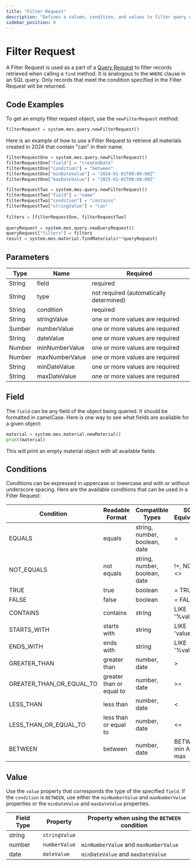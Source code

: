 ```yaml
---
title: "Filter Request"
description: "Defines a column, condition, and values to filter query data by."
sidebar_position: 0
---
```


# Filter Request

A Filter Request is used as a part of a [Query Request](./query-request.md) to filter records retrieved when calling a 
`find` method. It is analogous to the `WHERE` clause in an SQL query. Only records that meet the condition specified in 
the Filter Request will be returned.

## Code Examples

To get an empty filter request object, use the `newFilterRequest` method:
```python
filterRequest = system.mes.query.newFilterRequest()
```

Here is an example of how to use a Filter Request to retrieve all materials created in 2024 that contain "can" in 
their name.
```python  
filterRequestOne = system.mes.query.newFilterRequest()  
filterRequestOne["field"] = "createdDate"  
filterRequestOne["condition"] = "between"  
filterRequestOne["minDateValue"] = "2024-01-01T00:00:00Z"
filterRequestOne["maxDateValue"] = "2025-01-01T00:00:00Z"

filterRequestTwo = system.mes.query.newFilterRequest()  
filterRequestTwo["field"] = "name"  
filterRequestTwo["condition"] = "contains"  
filterRequestTwo["stringValue"] = "can"  
    
filters = [filterRequestOne, filterRequestTwo]  
  
queryRequest = system.mes.query.newQueryRequest()  
queryRequest["filters"] = filters  
result = system.mes.material.findMaterials(**queryRequest)  
```

## Parameters 

| Type   | Name           | Required                                |
|--------| -------------- | --------------------------------------- |
| String | field          | required                                |
| String | type           | not required (automatically determined) |
| String | condition      | required                                |
| String | stringValue    | one or more values are required         |
| Sumber | numberValue    | one or more values are required         |
| String | dateValue      | one or more values are required         |
| Number | minNumberValue | one or more values are required         |
| Number | maxNumberValue | one or more values are required         |
| String | minDateValue   | one or more values are required         |
| String | maxDateValue   | one or more values are required         |

## Field
The `field` can be any field of the object being queried. It should be formatted in camelCase. Here is one way to see
what fields are available for a given object:

```python
material = system.mes.material.newMaterial()
print(material)
```

This will print an empty material object with all available fields.

## Conditions
Conditions can be expressed in uppercase or lowercase and with or without underscore spacing. Here are the available conditions that can be used in a Filter Request:

| Condition                | Readable Format          | Compatible Types              | SQL Equivalent      |
|--------------------------| ------------------------ | ----------------------------- |---------------------|
| EQUALS                   | equals                   | string, number, boolean, date | =                   |
| NOT_EQUALS               | not equals               | string, number, boolean, date | !=, NOT =, \<\>     |
| TRUE                     | true                     | boolean                       | = TRUE              |
| FALSE                    | false                    | boolean                       | = FALSE             |
| CONTAINS                 | contains                 | string                        | LIKE '%value%'      |
| STARTS_WITH              | starts with              | string                        | LIKE 'value%'       |
| ENDS_WITH                | ends with                | string                        | LIKE '%value'       |
| GREATER_THAN             | greater than             | number, date                  | \>                  |
| GREATER_THAN_OR_EQUAL_TO | greater than or equal to | number, date                  | \>=                 |
| LESS_THAN                | less than                | number, date                  | \<                  |
| LESS_THAN_OR_EQUAL_TO    | less than or equal to    | number, date                  | \<=                 |
| BETWEEN                  | between                  | number, date                  | BETWEEN min AND max |

## Value

Use the `value` property that corresponds the type of the specified `field`. If the `condition` is `BETWEEN`, use 
either the `minNumberValue` and `maxNumberValue` properties or the `minDateValue` and `maxDateValue` properties. 

| Field Type | Property      | Property when using the `BETWEEN` condition | 
| ---------- | ------------- |---------------------------------------------|
| string     | `stringValue` |                                             |
| number     | `numberValue` | `minNumberValue` and `maxNumberValue`       | 
| date       | `dateValue`   | `minDateValue` and `maxDateValue`           |









